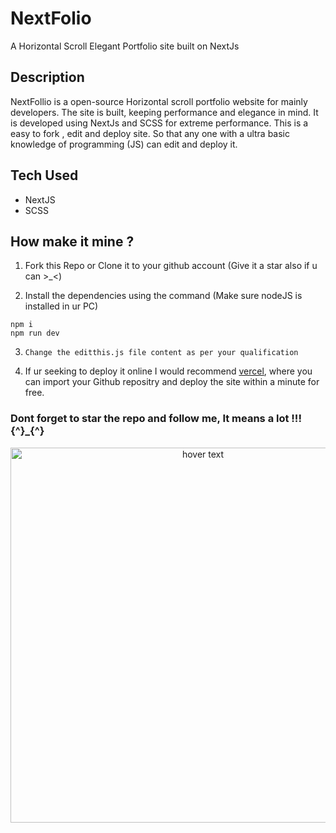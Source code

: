 # NextFolio
A Horizontal Scroll Elegant Portfolio site built on NextJs 
## Description 
   NextFollio is a open-source Horizontal scroll portfolio website for mainly developers. The site is built, keeping performance and elegance in mind. It is      developed using NextJs and SCSS for extreme performance.
   This is a easy to fork , edit and deploy site. So that any one with a ultra basic knowledge of programming (JS) can edit and deploy it.
## Tech Used
   - NextJS
   - SCSS 
##  How make it mine ?

   1. Fork this Repo or Clone it to your github account (Give it a star also if u can >_<) 

   2. Install the dependencies using the command (Make sure nodeJS is installed in ur PC)
   
   ``` 
  npm i
  npm run dev
  ```

 3. ```Change the editthis.js file content as per your qualification```

 4. If ur seeking to deploy it online I would recommend  [vercel](https://vercel.com), where you can 
    import your Github repositry and deploy the site within a minute for free.


### Dont forget to star the repo and follow me, It means a lot !!! {^}_{^}

<p align="center">
  <img src="https://github.com/adithyapaib/nextfolio/blob/main/thumbnail.png" width="600" title="hover text">
</p>


